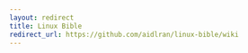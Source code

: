 ```yaml
---
layout: redirect
title: Linux Bible
redirect_url: https://github.com/aidlran/linux-bible/wiki
---
```

